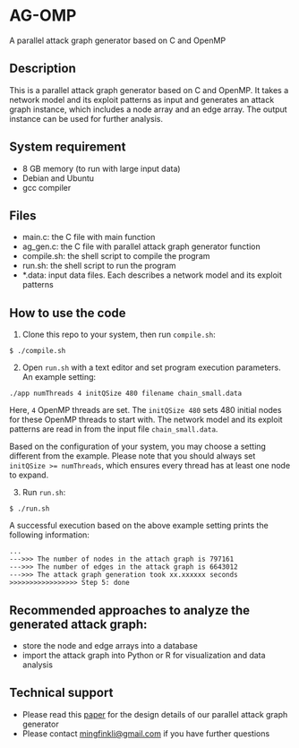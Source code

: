 # AG-OMP
A parallel attack graph generator based on C and OpenMP

## Description

This is a parallel attack graph generator based on C and OpenMP. It takes a network model and its exploit patterns as input and generates an attack graph instance, which includes a node array and an edge array. The output instance can be used for further analysis.

## System requirement

- 8 GB memory (to run with large input data)
- Debian and Ubuntu
- gcc compiler

## Files

- main.c: the C file with main function
- ag_gen.c: the C file with parallel attack graph generator function
- compile.sh: the shell script to compile the program
- run.sh: the shell script to run the program
- *.data: input data files. Each describes a network model and its exploit patterns

## How to use the code

1. Clone this repo to your system, then run `compile.sh`:

```
$ ./compile.sh
```

2. Open `run.sh` with a text editor and set program execution parameters. An example setting:

```
./app numThreads 4 initQSize 480 filename chain_small.data
```

Here, `4` OpenMP threads are set. The `initQSize 480` sets 480 initial nodes for these OpenMP threads to start with. The network model and its exploit patterns are read in from the input file `chain_small.data`. 

Based on the configuration of your system, you may choose a setting different from the example. Please note that you should always set `initQSize >= numThreads`, which ensures every thread has at least one node to expand. 

3. Run `run.sh`:

```
$ ./run.sh
```

A successful execution based on the above example setting prints the following information:

```
...
--->>> The number of nodes in the attach graph is 797161
--->>> The number of edges in the attack graph is 6643012
--->>> The attack graph generation took xx.xxxxxx seconds
>>>>>>>>>>>>>>>>> Step 5: done
```

## Recommended approaches to analyze the generated attack graph:

- store the node and edge arrays into a database
- import the attack graph into Python or R for visualization and data analysis

## Technical support

- Please read this [paper](https://ieeexplore.ieee.org/abstract/document/8855310) for the design details of our parallel attack graph generator
- Please contact mingfinkli@gmail.com if you have further questions
